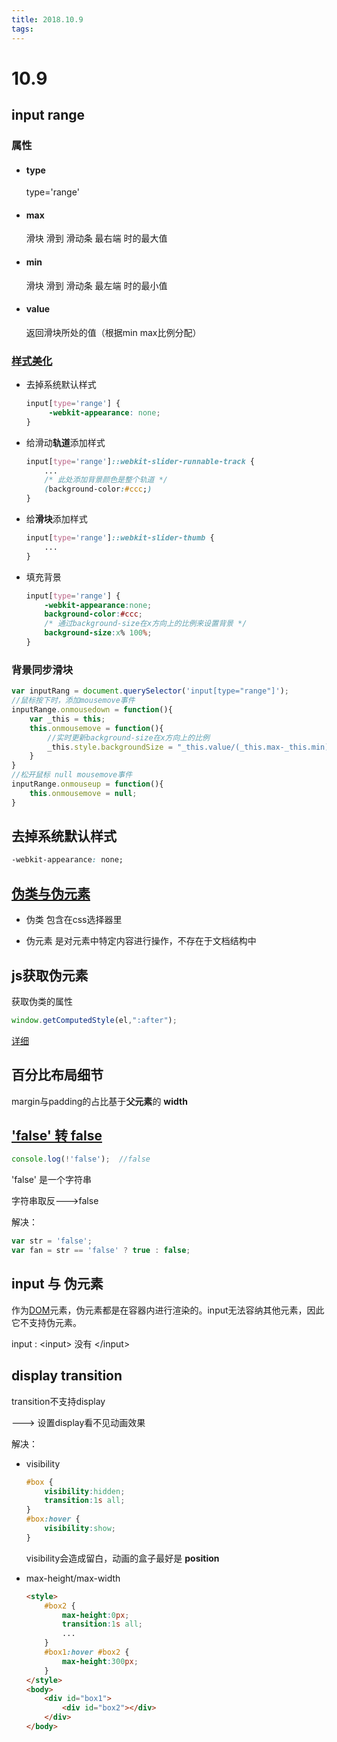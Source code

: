 ```yaml
---
title: 2018.10.9
tags:
---
```

# 10.9

## input range

### 属性

- #### type

  type='range'

- #### max

  滑块 滑到 滑动条 最右端 时的最大值

- #### min

  滑块 滑到 滑动条 最左端 时的最小值

- #### value

  返回滑块所处的值（根据min max比例分配）


### [样式美化](https://blog.csdn.net/u013347241/article/details/51560290)

- 去掉系统默认样式

  ```css
  input[type='range'] {
       -webkit-appearance: none;
  }
  ```

- 给滑动**轨道**添加样式

  ```css
  input[type='range']::webkit-slider-runnable-track {
      ...
      /* 此处添加背景颜色是整个轨道 */
      (background-color:#ccc;)
  }
  ```

- 给**滑块**添加样式

  ```css
  input[type='range']::webkit-slider-thumb {
      ...
  }
  ```

- 填充背景

  ```css
  input[type='range'] {
      -webkit-appearance:none;
      background-color:#ccc;
      /* 通过background-size在x方向上的比例来设置背景 */
      background-size:x% 100%;
  }
  ```

### 背景同步滑块

```js
var inputRang = document.querySelector('input[type="range"]');
//鼠标按下时，添加mousemove事件
inputRange.onmousedown = function(){
    var _this = this;
    this.onmousemove = function(){
        //实时更新background-size在x方向上的比例
        _this.style.backgroundSize = "_this.value/(_this.max-_this.min)"+"% 100%";
    }
}
//松开鼠标 null mousemove事件
inputRange.onmouseup = function(){
    this.onmousemove = null;
}
```



## 去掉系统默认样式

```css
-webkit-appearance: none;
```



## [伪类与伪元素](https://segmentfault.com/a/1190000012156828)

- 伪类 包含在css选择器里

- 伪元素 是对元素中特定内容进行操作，不存在于文档结构中



## js获取伪元素

获取伪类的属性

```js
window.getComputedStyle(el,":after");
```

[详细](https://blog.csdn.net/xiaoya_syt/article/details/60577553)



## 百分比布局细节

margin与padding的占比基于**父元素**的    **width**



## ['false' 转 false](https://blog.csdn.net/wuyou1336/article/details/71076351/)

```js
console.log(!'false');  //false 
```

'false' 是一个字符串

字符串取反--->false

解决：

```js
var str = 'false';
var fan = str == 'false' ? true : false;
```



## input 与 伪元素

作为[DOM](https://www.baidu.com/s?wd=DOM&tn=SE_PcZhidaonwhc_ngpagmjz&rsv_dl=gh_pc_zhidao)元素，伪元素都是在容器内进行渲染的。input无法容纳其他元素，因此它不支持伪元素。

input  :   \<input>       没有    \</input>



## display transition

transition不支持display

--->  设置display看不见动画效果

解决：

- visibility

  ```css
  #box {
      visibility:hidden;
      transition:1s all;
  }
  #box:hover {
      visibility:show;
  }
  ```

  visibility会造成留白，动画的盒子最好是 **position**

- max-height/max-width

  ```html
  <style>
      #box2 {
          max-height:0px;
          transition:1s all;
          ...
      }
      #box1:hover #box2 {
          max-height:300px;
      }
  </style>
  <body>
      <div id="box1">
          <div id="box2"></div>
      </div>
  </body>
  ```


